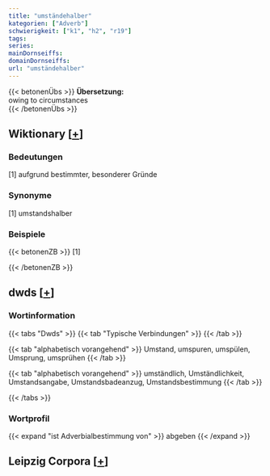 ```yaml
---
title: "umständehalber"
kategorien: ["Adverb"]
schwierigkeit: ["k1", "h2", "r19"]
tags:
series:
mainDornseiffs:
domainDornseiffs:
url: "umständehalber"
---
```


{{< betonenÜbs >}}
**Übersetzung:**  
owing to circumstances  
{{< /betonenÜbs >}}

## Wiktionary [[+](https://de.wiktionary.org/wiki/umständehalber)]

### Bedeutungen
[1] aufgrund bestimmter, besonderer Gründe  

### Synonyme
[1] umstandshalber  

### Beispiele
{{< betonenZB >}}
[1]  

{{< /betonenZB >}}


## dwds [[+](https://www.dwds.de/wb/umständehalber)]

### Wortinformation
{{< tabs "Dwds" >}}
{{< tab "Typische Verbindungen" >}}
{{< /tab >}}

{{< tab "alphabetisch vorangehend" >}}
Umstand, umspuren, umspülen, Umsprung, umsprühen
{{< /tab >}}

{{< tab "alphabetisch vorangehend" >}}
umständlich, Umständlichkeit, Umstandsangabe, Umstandsbadeanzug, Umstandsbestimmung
{{< /tab >}}

{{< /tabs >}}

### Wortprofil
{{< expand "ist Adverbialbestimmung von" >}} abgeben {{< /expand >}}

## Leipzig Corpora [[+](https://corpora.uni-leipzig.de/en/res?word=umständehalber&corpusId=deu_newscrawl-public_2018)]

